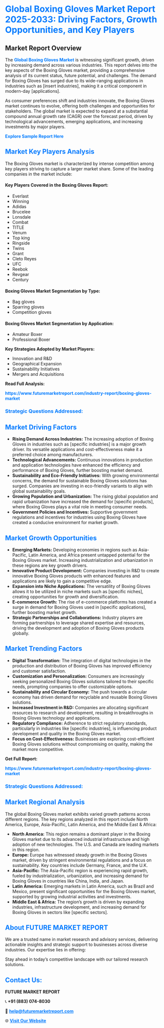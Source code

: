 <h1 style="color: #007BFF;">Global Boxing Gloves Market Report 2025-2033: Driving Factors, Growth Opportunities, and Key Players</h1>

<section id="overview">
<h2>Market Report Overview</h2>
<p>The <a href="https://www.futuremarketreport.com/industry-report/boxing-gloves-market" style="color: #007BFF; text-decoration: none;"><strong>Global Boxing Gloves Market</strong></a> is witnessing significant growth, driven by increasing demand across various industries. This report delves into the key aspects of the Boxing Gloves market, providing a comprehensive analysis of its current status, future potential, and challenges. The demand for Boxing Gloves has surged due to its wide-ranging applications in industries such as [insert industries], making it a critical component in modern-day [applications].</p>
<p>As consumer preferences shift and industries innovate, the Boxing Gloves market continues to evolve, offering both challenges and opportunities for stakeholders. The global market is expected to expand at a substantial compound annual growth rate (CAGR) over the forecast period, driven by technological advancements, emerging applications, and increasing investments by major players.</p>
</section>

<section id="overview">
<p><a href="https://www.futuremarketreport.com/request-sample/reportId=56325" style="color: #007BFF; text-decoration: none;"><strong>Explore Sample Report Here</strong></a></p>
</section>

<section id="key-players">
<h2 style="color: #007BFF;">Market Key Players Analysis</h2>
<p>The Boxing Gloves market is characterized by intense competition among key players striving to capture a larger market share. Some of the leading companies in the market include:</p>
<h4>Key Players Covered in the Boxing Gloves Report:</h4>
<ul><li>Everlast</li><li>Winning</li><li>Adidas</li><li>Brucelee</li><li>Lonsdale</li><li>Combat</li><li>TITLE</li><li>Venum</li><li>Top king</li><li>Ringside</li><li>Twins</li><li>Grant</li><li>Cleto Reyes</li><li>UFC</li><li>Reebok</li><li>Revgear</li><li>Century</li></ul>
<h4>Boxing Gloves Market Segmentation by Type:</h4>
<ul><li>Bag gloves</li><li>Sparring gloves</li><li>Competition gloves</li></ul>

<h4>Boxing Gloves Market Segmentation by Application:</h4>
<ul><li>Amateur Boxer</li><li>Professional Boxer</li></ul>
<p><strong>Key Strategies Adopted by Market Players:</strong></p>
<ul>
<li>Innovation and R&D</li>
<li>Geographical Expansion</li>
<li>Sustainability Initiatives</li>
<li>Mergers and Acquisitions</li>
</ul>
</section>

<section>
<p><strong>Read Full Analysis: </strong></p><a href="https://www.futuremarketreport.com/industry-report/boxing-gloves-market" style="color: #007BFF; text-decoration: none;"><strong>https://www.futuremarketreport.com/industry-report/boxing-gloves-market</strong></a>
<h3 style="color: #007BFF;">Strategic Questions Addressed:</h3>
</section>

<section id="driving-factors">
<h2 style="color: #007BFF;">Market Driving Factors</h2>
<ul>
<li><strong>Rising Demand Across Industries:</strong> The increasing adoption of Boxing Gloves in industries such as [specific industries] is a major growth driver. Its versatile applications and cost-effectiveness make it a preferred choice among manufacturers.</li>
<li><strong>Technological Advancements:</strong> Continuous innovations in production and application technologies have enhanced the efficiency and performance of Boxing Gloves, further boosting market demand.</li>
<li><strong>Sustainability and Eco-Friendly Initiatives:</strong> With growing environmental concerns, the demand for sustainable Boxing Gloves solutions has surged. Companies are investing in eco-friendly variants to align with global sustainability goals.</li>
<li><strong>Growing Population and Urbanization:</strong> The rising global population and rapid urbanization have increased the demand for [specific products], where Boxing Gloves plays a vital role in meeting consumer needs.</li>
<li><strong>Government Policies and Incentives:</strong> Supportive government regulations and incentives for industries using Boxing Gloves have created a conducive environment for market growth.</li>
</ul>
</section>

<section id="growth-opportunities">
<h2 style="color: #007BFF;">Market Growth Opportunities</h2>
<ul>
<li><strong>Emerging Markets:</strong> Developing economies in regions such as Asia-Pacific, Latin America, and Africa present untapped potential for the Boxing Gloves market. Increasing industrialization and urbanization in these regions are key growth drivers.</li>
<li><strong>Innovative Product Development:</strong> Companies investing in R&D to create innovative Boxing Gloves products with enhanced features and applications are likely to gain a competitive edge.</li>
<li><strong>Expansion into Niche Applications:</strong> The versatility of Boxing Gloves allows it to be utilized in niche markets such as [specific niches], creating opportunities for growth and diversification.</li>
<li><strong>E-commerce Growth:</strong> The rise of e-commerce platforms has created a surge in demand for Boxing Gloves used in [specific applications], further boosting market growth.</li>
<li><strong>Strategic Partnerships and Collaborations:</strong> Industry players are forming partnerships to leverage shared expertise and resources, driving the development and adoption of Boxing Gloves products globally.</li>
</ul>
</section>

<section id="trending-factors">
<h2 style="color: #007BFF;">Market Trending Factors</h2>
<ul>
<li><strong>Digital Transformation:</strong> The integration of digital technologies in the production and distribution of Boxing Gloves has improved efficiency and customer satisfaction.</li>
<li><strong>Customization and Personalization:</strong> Consumers are increasingly seeking personalized Boxing Gloves solutions tailored to their specific needs, prompting companies to offer customizable options.</li>
<li><strong>Sustainability and Circular Economy:</strong> The push towards a circular economy has driven demand for recyclable and reusable Boxing Gloves solutions.</li>
<li><strong>Increased Investment in R&D:</strong> Companies are allocating significant resources to research and development, resulting in breakthroughs in Boxing Gloves technology and applications.</li>
<li><strong>Regulatory Compliance:</strong> Adherence to strict regulatory standards, particularly in industries like [specific industries], is influencing product development and quality in the Boxing Gloves market.</li>
<li><strong>Focus on Cost-Effectiveness:</strong> Businesses are exploring cost-efficient Boxing Gloves solutions without compromising on quality, making the market more competitive.</li>
</ul>
</section>

<section>
<p><strong>Get Full Report: </strong></p><a href="https://www.futuremarketreport.com/industry-report/boxing-gloves-market" style="color: #007BFF; text-decoration: none;"><strong>https://www.futuremarketreport.com/industry-report/boxing-gloves-market</strong></a>
<h3 style="color: #007BFF;">Strategic Questions Addressed:</h3>
</section>


<section id="regional-analysis">
<h2 style="color: #007BFF;">Market Regional Analysis</h2>
<p>The global Boxing Gloves market exhibits varied growth patterns across different regions. The key regions analyzed in this report include North America, Europe, Asia-Pacific, Latin America, and the Middle East & Africa:</p>
<ul>
<li><strong>North America:</strong> This region remains a dominant player in the Boxing Gloves market due to its advanced industrial infrastructure and high adoption of new technologies. The U.S. and Canada are leading markets in this region.</li>
<li><strong>Europe:</strong> Europe has witnessed steady growth in the Boxing Gloves market, driven by stringent environmental regulations and a focus on sustainability. Key countries include Germany, France, and the U.K.</li>
<li><strong>Asia-Pacific:</strong> The Asia-Pacific region is experiencing rapid growth, fueled by industrialization, urbanization, and increasing demand for Boxing Gloves in countries like China, India, and Japan.</li>
<li><strong>Latin America:</strong> Emerging markets in Latin America, such as Brazil and Mexico, present significant opportunities for the Boxing Gloves market, supported by growing industrial activities and investments.</li>
<li><strong>Middle East & Africa:</strong> The region’s growth is driven by expanding industries, infrastructure development, and increasing demand for Boxing Gloves in sectors like [specific sectors].</li>
</ul>
</section>

<footer>
<h2 style="color: #007BFF;">About FUTURE MARKET REPORT</h2>
<p>We are a trusted name in market research and advisory services, delivering actionable insights and strategic support to businesses across diverse industries. Our expertise lies in offering:</p>

<p>Stay ahead in today’s competitive landscape with our tailored research solutions.</p>

<h2 style="color: #007BFF;">Contact Us:</h2>
<p><strong>FUTURE MARKET REPORT</strong></p>
<p>📞 <strong>+91 (883) 074-8030</strong></p>
<p>📧 <strong><a href="mailto:help@futuremarketreport.com" style="color: #007BFF;">help@futuremarketreport.com</a></strong></p>
<p>🌐 <strong><a href="https://www.futuremarketreport.com/" style="color: #007BFF;">Visit Our Website</a></strong></p>
</footer>